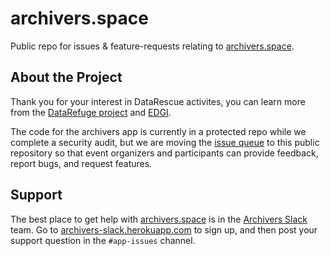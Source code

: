 # archivers.space
Public repo for issues &amp; feature-requests relating to [archivers.space](https://www.archivers.space/).

## About the Project

Thank you for your interest in DataRescue activites, you can learn more from the [DataRefuge project](http://www.ppehlab.org/) and [EDGI](https://envirodatagov.org/).

The code for the archivers app is currently in a protected repo while we complete a security audit, but we are moving the [issue queue](https://github.com/edgi-govdata-archiving/archivers.space/issues) to this public repository so that event organizers and participants can provide feedback, report bugs, and request features.

## Support

The best place to get help with [archivers.space](https://www.archivers.space/) is in the [Archivers Slack](archivers.slack.com) team. Go to [archivers-slack.herokuapp.com](https://archivers-slack.herokuapp.com/) to sign up, and then post your support question in the `#app-issues` channel.
